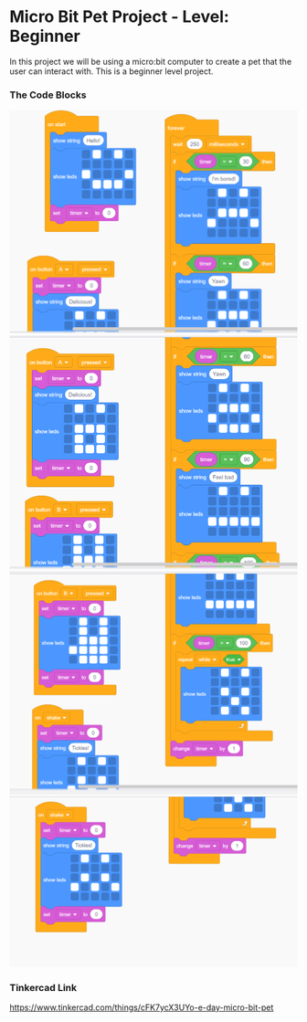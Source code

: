 # Micro Bit Pet Project - Level: Beginner
In this project we will be using a micro:bit computer to create a pet that the user can interact with. This is a beginner level project.

### The Code Blocks
![](https://github.com/npsantini/ACM-E-Day-2021/blob/main/Micro%20Bit%20Pet/pet_code_block_1.png)
![](https://github.com/npsantini/ACM-E-Day-2021/blob/main/Micro%20Bit%20Pet/pet_code_block_2.png)
![](https://github.com/npsantini/ACM-E-Day-2021/blob/main/Micro%20Bit%20Pet/pet_code_block_3.png)
![](https://github.com/npsantini/ACM-E-Day-2021/blob/main/Micro%20Bit%20Pet/pet_code_block_4.png)

### Tinkercad Link
https://www.tinkercad.com/things/cFK7ycX3UYo-e-day-micro-bit-pet
